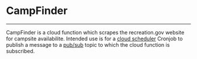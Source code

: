 # CampFinder

---

CampFinder is a cloud function which scrapes the recreation.gov website for campsite availabilite. Intended use is for a [cloud scheduler](https://cloud.google.com/scheduler/) Cronjob to publish a message to a [pub/sub](https://cloud.google.com/pubsub/) topic to which the cloud function is subscribed.
